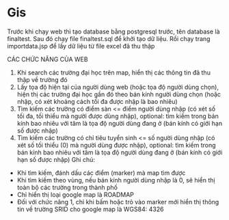 # Gis
Trước khi chạy web thì tạo database bằng postgresql trước, tên database là finaltest.
Sau đó chạy file finaltest.sql để khởi tạo dữ liệu.
Rồi chạy trang importdata.jsp để lấy dữ liệu từ file excel đã thu thập

CÁC CHỨC NĂNG CỦA WEB
1. Khi search các trường đại học trên map, hiển thị các thông tin đã thu thập về trường đó
2. Lấy tọa độ hiện tại của người dùng web (hoặc tọa độ người dùng chọn), hiện thị các trường đại học gần đó theo bán kính người dùng chọn (hoặc nhập, có xét khoảng cách tối đa được nhập là bao nhiêu)
3. Tìm kiếm các trường có điểm sàn <= điểm người dùng nhập (có xét số tối đa, tối thiểu mà người được dùng nhập), optional: tìm kiếm trong bán kính bao nhiêu với tâm là tọa độ người dùng đang ở (bán kính có giới hạn số được nhập)
4. Tìm kiếm các trường có chỉ tiêu tuyển sinh <= số người dùng nhập (có xét số tối thiểu (0) mà người dùng được nhập), optional: tìm kiếm trong bán kính bao nhiêu với tâm là tọa độ người dùng đang ở (bán kính có giới hạn số được nhập)
Ghi chú: 
- Khi tìm kiếm, đánh dấu các điểm (marker) mà map tìm được
- Khi tìm kiếm theo vùng, nếu bán kính người dùng nhập là 0, sẽ hiển thị toàn bộ các trường trong thành phố
- Chỉ hiển thị loại google map là ROADMAP
- Đối với chức năng 1, chỉ khi bấm hoặc trỏ vào marker mới hiển thị thông tin về trường
SRID cho google map là WGS84: 4326
